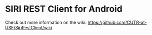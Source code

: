 SIRI REST Client for Android
============================

Check out more information on the wiki:
https://github.com/CUTR-at-USF/SiriRestClient/wiki
